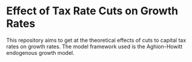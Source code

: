 # Effect of Tax Rate Cuts on Growth Rates

This repository aims to get at the theoretical effects of cuts to capital tax rates on growth rates. The model framework used is the Aghion-Howitt endogenous growth model.

